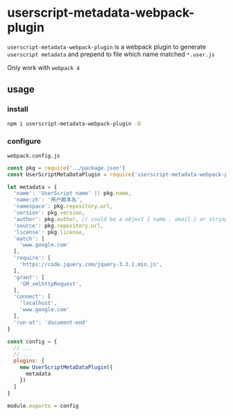 # userscript-metadata-webpack-plugin

`userscript-metadata-webpack-plugin` is a webpack plugin to generate `userscript metadata` and prepend to file which name matched `*.user.js`

Only work with `webpack 4`

## usage

### install

```bash
npm i userscript-metadata-webpack-plugin -D
```

### configure

`webpack.config.js`

```javascript
const pkg = require('../package.json')
const UserScriptMetaDataPlugin = require('userscript-metadata-webpack-plugin')

let metadata = {
  'name': 'UserScript name' || pkg.name,
  'name:zh': '用户脚本名',
  'namespace': pkg.repository.url,
  'version': pkg.version,
  'author': pkg.author, // could be a object { name , email } or string
  'source': pkg.repository.url,
  'license': pkg.license,
  'match': [
    'www.google.com'
  ],
  'require': [
    'https://code.jquery.com/jquery-3.3.1.min.js',
  ],
  'grant': [
    'GM_xmlhttpRequest',
  ],
  'connect': [
    'localhost',
    'www.google.com'
  ],
  'run-at': 'document-end'
}

const config = {
  // ...
  // ...
  plugins: [
    new UserScriptMetaDataPlugin({
      metadata
    })
  ]
}

module.exports = config

```